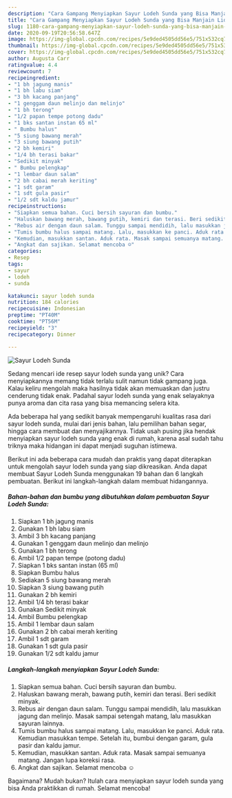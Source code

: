 ```yaml
---
description: "Cara Gampang Menyiapkan Sayur Lodeh Sunda yang Bisa Manjain Lidah"
title: "Cara Gampang Menyiapkan Sayur Lodeh Sunda yang Bisa Manjain Lidah"
slug: 1180-cara-gampang-menyiapkan-sayur-lodeh-sunda-yang-bisa-manjain-lidah
date: 2020-09-19T20:56:58.647Z
image: https://img-global.cpcdn.com/recipes/5e9ded4505dd56e5/751x532cq70/sayur-lodeh-sunda-foto-resep-utama.jpg
thumbnail: https://img-global.cpcdn.com/recipes/5e9ded4505dd56e5/751x532cq70/sayur-lodeh-sunda-foto-resep-utama.jpg
cover: https://img-global.cpcdn.com/recipes/5e9ded4505dd56e5/751x532cq70/sayur-lodeh-sunda-foto-resep-utama.jpg
author: Augusta Carr
ratingvalue: 4.4
reviewcount: 7
recipeingredient:
- "1 bh jagung manis"
- "1 bh labu siam"
- "3 bh kacang panjang"
- "1 genggam daun melinjo dan melinjo"
- "1 bh terong"
- "1/2 papan tempe potong dadu"
- "1 bks santan instan 65 ml"
- " Bumbu halus"
- "5 siung bawang merah"
- "3 siung bawang putih"
- "2 bh kemiri"
- "1/4 bh terasi bakar"
- "Sedikit minyak"
- " Bumbu pelengkap"
- "1 lembar daun salam"
- "2 bh cabai merah keriting"
- "1 sdt garam"
- "1 sdt gula pasir"
- "1/2 sdt kaldu jamur"
recipeinstructions:
- "Siapkan semua bahan. Cuci bersih sayuran dan bumbu."
- "Haluskan bawang merah, bawang putih, kemiri dan terasi. Beri sedikit minyak."
- "Rebus air dengan daun salam. Tunggu sampai mendidih, lalu masukkan jagung dan melinjo. Masak sampai setengah matang, lalu masukkan sayuran lainnya."
- "Tumis bumbu halus sampai matang. Lalu, masukkan ke panci. Aduk rata. Kemudian masukkan tempe. Setelah itu, bumbui dengan garam, gula pasir dan kaldu jamur."
- "Kemudian, masukkan santan. Aduk rata. Masak sampai semuanya matang. Jangan lupa koreksi rasa."
- "Angkat dan sajikan. Selamat mencoba ☺"
categories:
- Resep
tags:
- sayur
- lodeh
- sunda

katakunci: sayur lodeh sunda 
nutrition: 184 calories
recipecuisine: Indonesian
preptime: "PT40M"
cooktime: "PT56M"
recipeyield: "3"
recipecategory: Dinner

---
```



![Sayur Lodeh Sunda](https://img-global.cpcdn.com/recipes/5e9ded4505dd56e5/751x532cq70/sayur-lodeh-sunda-foto-resep-utama.jpg)

Sedang mencari ide resep sayur lodeh sunda yang unik? Cara menyiapkannya memang tidak terlalu sulit namun tidak gampang juga. Kalau keliru mengolah maka hasilnya tidak akan memuaskan dan justru cenderung tidak enak. Padahal sayur lodeh sunda yang enak selayaknya punya aroma dan cita rasa yang bisa memancing selera kita.

Ada beberapa hal yang sedikit banyak mempengaruhi kualitas rasa dari sayur lodeh sunda, mulai dari jenis bahan, lalu pemilihan bahan segar, hingga cara membuat dan menyajikannya. Tidak usah pusing jika hendak menyiapkan sayur lodeh sunda yang enak di rumah, karena asal sudah tahu triknya maka hidangan ini dapat menjadi suguhan istimewa.




Berikut ini ada beberapa cara mudah dan praktis yang dapat diterapkan untuk mengolah sayur lodeh sunda yang siap dikreasikan. Anda dapat membuat Sayur Lodeh Sunda menggunakan 19 bahan dan 6 langkah pembuatan. Berikut ini langkah-langkah dalam membuat hidangannya.

<!--inarticleads1-->

##### Bahan-bahan dan bumbu yang dibutuhkan dalam pembuatan Sayur Lodeh Sunda:

1. Siapkan 1 bh jagung manis
1. Gunakan 1 bh labu siam
1. Ambil 3 bh kacang panjang
1. Gunakan 1 genggam daun melinjo dan melinjo
1. Gunakan 1 bh terong
1. Ambil 1/2 papan tempe (potong dadu)
1. Siapkan 1 bks santan instan (65 ml)
1. Siapkan  Bumbu halus
1. Sediakan 5 siung bawang merah
1. Siapkan 3 siung bawang putih
1. Gunakan 2 bh kemiri
1. Ambil 1/4 bh terasi bakar
1. Gunakan Sedikit minyak
1. Ambil  Bumbu pelengkap
1. Ambil 1 lembar daun salam
1. Gunakan 2 bh cabai merah keriting
1. Ambil 1 sdt garam
1. Gunakan 1 sdt gula pasir
1. Gunakan 1/2 sdt kaldu jamur




<!--inarticleads2-->

##### Langkah-langkah menyiapkan Sayur Lodeh Sunda:

1. Siapkan semua bahan. Cuci bersih sayuran dan bumbu.
1. Haluskan bawang merah, bawang putih, kemiri dan terasi. Beri sedikit minyak.
1. Rebus air dengan daun salam. Tunggu sampai mendidih, lalu masukkan jagung dan melinjo. Masak sampai setengah matang, lalu masukkan sayuran lainnya.
1. Tumis bumbu halus sampai matang. Lalu, masukkan ke panci. Aduk rata. Kemudian masukkan tempe. Setelah itu, bumbui dengan garam, gula pasir dan kaldu jamur.
1. Kemudian, masukkan santan. Aduk rata. Masak sampai semuanya matang. Jangan lupa koreksi rasa.
1. Angkat dan sajikan. Selamat mencoba ☺




Bagaimana? Mudah bukan? Itulah cara menyiapkan sayur lodeh sunda yang bisa Anda praktikkan di rumah. Selamat mencoba!
